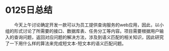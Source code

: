 # 0125日总结

&emsp;&emsp;今天上午讨论确定开发一款可以为员工提供查询服务的web应用，因此，以小组的形式讨论了所需要的接口、数据库表、任务分工等内容。项目需要根据用户输入的查询问题，返回对应问题的解决方法，涉及到语义匹配的相关知识，因此研究了一下用什么样的算法来完成短文本-短文本的语义匹配问题。